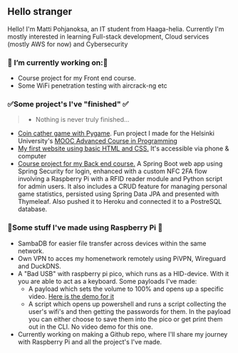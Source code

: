 ## Hello stranger 
Hello! I'm Matti Pohjanoksa, an IT student from Haaga-helia.
Currently I'm mostly interested in learning Full-stack development, Cloud services (mostly AWS for now) and Cybersecurity

### 🔭 I’m currently working on:🔭
* Course project for my Front end course.
* Some WiFi penetration testing with aircrack-ng etc

### ✅Some project's I've "finished" ✅
> * Nothing is never truly finished... 
* [Coin cather game with Pygame](https://github.com/MatPohj/coin-catcher-pygame). Fun project I made for the Helsinki University's [MOOC Advanced Course in Programming](https://programming-25.mooc.fi/)
* [My first website using basic HTML and CSS.](https://matpohj.github.io/Legendojen_akatemia/) It's accessible via phone & computer
* [Course project for my Back end course.](https://github.com/MatPohj/Raspi-2FA-Backend-Course-Project) A Spring Boot web app using Spring Security for login, enhanced with a custom NFC 2FA flow involving a Raspberry Pi with a RFID reader module and Python script for admin users. It also includes a CRUD feature for managing personal game statistics, persisted using Spring Data JPA and presented with Thymeleaf. Also pushed it to Heroku and connected it to a PostreSQL database. 
  
### 🍇Some stuff I've made using Raspberry Pi 🍇

* SambaDB for easier file transfer across devices within the same network.
* Own VPN to acces my homenetwork remotely using PiVPN, Wireguard and DuckDNS.
* A "Bad USB" with raspberry pi pico, which runs as a HID-device. With it you are able to act as a keyboard. Some payloads I've made:
  - A payload which sets the volume to 100% and opens up a specific video. [Here is the demo for it](https://www.youtube.com/watch?v=xvFZjo5PgG0)
  - A script which opens up powershell and runs a script collecting the user's wifi's and then getting the passwords for them. In the payload you can either choose to save them into the pico or get print them out in the CLI. No video demo for this one.
* Currently working on making a Github repo, where I'll share my journey with Raspberry Pi and all the project's I've made. 

